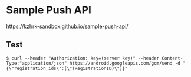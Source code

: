 Sample Push API
===

https://kzhrk-sandbox.github.io/sample-push-api/

## Test

```
$ curl --header "Authorization: key=(server key)" --header Content-Type:"application/json" https://android.googleapis.com/gcm/send -d "{\"registration_ids\":[\"(RegistrationID)\"]}"
```
